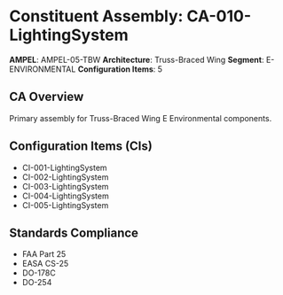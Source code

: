 # Constituent Assembly: CA-010-LightingSystem

**AMPEL**: AMPEL-05-TBW
**Architecture**: Truss-Braced Wing
**Segment**: E-ENVIRONMENTAL
**Configuration Items**: 5

## CA Overview
Primary assembly for Truss-Braced Wing E Environmental components.

## Configuration Items (CIs)
- CI-001-LightingSystem
- CI-002-LightingSystem
- CI-003-LightingSystem
- CI-004-LightingSystem
- CI-005-LightingSystem

## Standards Compliance
- FAA Part 25
- EASA CS-25
- DO-178C
- DO-254
